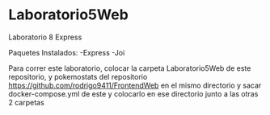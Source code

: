 # Laboratorio5Web
Laboratorio 8 Express

Paquetes Instalados: 
-Express
-Joi


Para correr este laboratorio, colocar la carpeta Laboratorio5Web de este repositorio, y pokemostats del repositorio https://github.com/rodrigo9411/FrontendWeb en el mismo directorio y sacar docker-compose.yml de este y colocarlo en ese directorio junto a las otras 2 carpetas